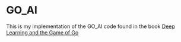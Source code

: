 # GO_AI

This is my implementation of the GO_AI code found in the book <ins>Deep Learning and the Game of Go</ins>
